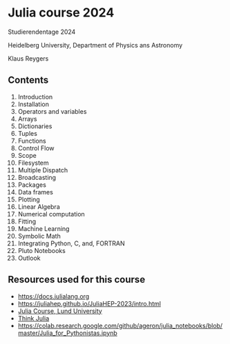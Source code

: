 # Julia course 2024

Studierendentage 2024

Heidelberg University, Department of Physics ans Astronomy

Klaus Reygers

## Contents

1. Introduction
2. Installation
3. Operators and variables
4. Arrays
5. Dictionaries
6. Tuples
7. Functions
8. Control Flow
9. Scope
10. Filesystem
11. Multiple Dispatch
12. Broadcasting
13. Packages
14. Data frames
15. Plotting
16. Linear Algebra
17. Numerical computation
18. Fitting
19. Machine Learning
20. Symbolic Math
21. Integrating Python, C, and, FORTRAN 
22. Pluto Notebooks
23. Outlook

## Resources used for this course
* https://docs.julialang.org
* https://juliahep.github.io/JuliaHEP-2023/intro.html
* [Julia Course, Lund University](https://www.control.lth.se/education/doctorate-program/julia-course/julia-course-2019/)
* [Think Julia](https://benlauwens.github.io/ThinkJulia.jl/latest/book.html)
* https://colab.research.google.com/github/ageron/julia_notebooks/blob/master/Julia_for_Pythonistas.ipynb

